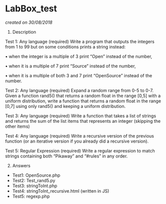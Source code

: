 # LabBox_test
*created on 30/08/2018*

1. Description

Test 1: Any language (required)
Write a program that outputs the integers from 1 to 99 but on some conditions prints a string instead:

• when the integer is a multiple of 3 print “Open” instead of the number,

• when it is a multiple of 7 print “Source” instead of the number,

• when it is a multiple of both 3 and 7 print “OpenSource” instead of the number.

Test 2: Any language (required)
Expand a random range from 0-5 to 0-7. Given a function rand5() that returns a random float in the range [0,5] with a uniform distribution, write a function that returns a random float in the range [0,7] using only rand5() and keeping a uniform distribution.

Test 3: Any language (required)
Write a function that takes a list of strings and returns the sum of the list items that represents an integer (skipping the other items)

Test 4: Any language (required)
Write a recursive version of the previous function (or an iterative version if you already did a recursive version).

Test 5: Regular Expression (required)
Write a regular expression to match strings containing both “Pikaway” and “#rules” in any order.

2. Answers

- Test1: OpenSource.php
- Test2: Test_rand5.py
- Test3: stringToInt.php
- Test4: stringToInt_recursive.html (written in JS)
- Test5: regexp.php